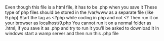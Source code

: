 Even though this file is a html file, it has to be .php when you save it
These type of php files should be stored in the /var/www as a separate file (like 9.php)
Start the tag as <?php while coding in php and not <?
Then run it on your browser as localhost/9.php
You cannot run it on a normal folder as .html, if you save it as .php and try to run it you'll be asked to download it
In windows start a wamp server and then run this .php file
